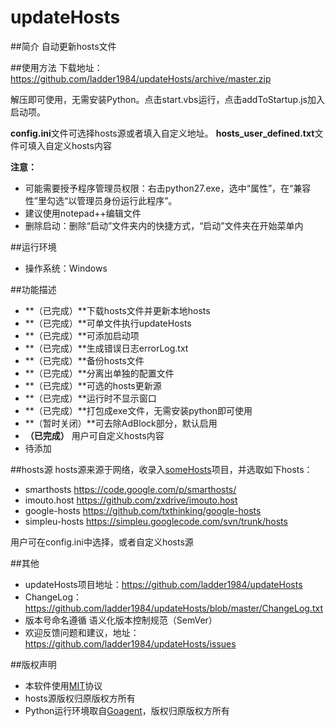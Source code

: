 updateHosts
============

##简介
自动更新hosts文件

##使用方法
下载地址：https://github.com/ladder1984/updateHosts/archive/master.zip

解压即可使用，无需安装Python。点击start.vbs运行，点击addToStartup.js加入启动项。

**config.ini**文件可选择hosts源或者填入自定义地址。
**hosts_user_defined.txt**文件可填入自定义hosts内容

**注意：**
- 可能需要授予程序管理员权限：右击python27.exe，选中“属性”，在“兼容性”里勾选“以管理员身份运行此程序”。
- 建议使用notepad++编辑文件
- 删除启动：删除“启动”文件夹内的快捷方式，“启动”文件夹在开始菜单内



##运行环境
- 操作系统：Windows

##功能描述
- **（已完成）**下载hosts文件并更新本地hosts
- **（已完成）**可单文件执行updateHosts
- **（已完成）**可添加启动项
- **（已完成）**生成错误日志errorLog.txt
- **（已完成）**备份hosts文件
- **（已完成）**分离出单独的配置文件
- **（已完成）**可选的hosts更新源
- **（已完成）**运行时不显示窗口
- **（已完成）**打包成exe文件，无需安装python即可使用
- **（暂时关闭）**可去除AdBlock部分，默认启用
- **（已完成）** 用户可自定义hosts内容
- 待添加


##hosts源
hosts源来源于网络，收录入[someHosts](https://github.com/ladder1984/someHosts)项目，并选取如下hosts：

- smarthosts <https://code.google.com/p/smarthosts/>
- imouto.host <https://github.com/zxdrive/imouto.host>
- google-hosts <https://github.com/txthinking/google-hosts>
- simpleu-hosts <https://simpleu.googlecode.com/svn/trunk/hosts>

用户可在config.ini中选择，或者自定义hosts源


##其他
- updateHosts项目地址：<https://github.com/ladder1984/updateHosts>
- ChangeLog：<https://github.com/ladder1984/updateHosts/blob/master/ChangeLog.txt>
- 版本号命名遵循 语义化版本控制规范（SemVer）
- 欢迎反馈问题和建议，地址：<https://github.com/ladder1984/updateHosts/issues>

##版权声明
- 本软件使用[MIT](https://github.com/ladder1984/updateHosts/blob/master/LICENSE)协议
- hosts源版权归原版权方所有
- Python运行环境取自[Goagent](https://github.com/goagent/goagent)，版权归原版权方所有
